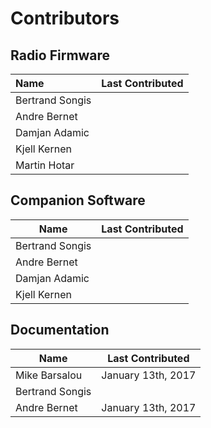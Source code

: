 # Contributors

## Radio Firmware

| Name | Last Contributed |
| :--- | :--- |
| Bertrand Songis |  |
| Andre Bernet |  |
| Damjan Adamic |  |
| Kjell Kernen |  |
| Martin Hotar |  |

## Companion Software

| Name | Last Contributed |
| --- | --- |
| Bertrand Songis |  |
| Andre Bernet |  |
| Damjan Adamic |  |
| Kjell Kernen |  |

## Documentation

| Name | Last Contributed |
| --- | --- |
| Mike Barsalou | January 13th, 2017 |
| Bertrand Songis |  |
| Andre Bernet | January 13th, 2017 |



